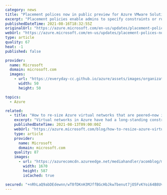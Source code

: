 ```yaml
---
category: news
title: "Placement polices now in public preview for Azure VMware Solution "
excerpt: "Placement policies enable admins to specify constraints or rules when allocating Virtual Machines within an Azure VMware Solution private cloud. With this update the creation and assignment of vSphere Distributed Resource Scheduler (DRS) rules for running Virtual Machines in an Azure VMware Solution"
publishedDateTime: 2021-08-16T18:32:55Z
originalUrl: "https://azure.microsoft.com/en-us/updates/placement-polices-now-in-public-preview-for-azure-vmware-solution/"
webUrl: "https://azure.microsoft.com/en-us/updates/placement-polices-now-in-public-preview-for-azure-vmware-solution/"
type: article
quality: 67
heat: -1
published: false

provider:
  name: Microsoft
  domain: microsoft.com
  images:
    - url: "https://everyday-cc.github.io/azure/assets/images/organizations/microsoft.com-50x50.jpg"
      width: 50
      height: 50

topics:
  - Azure

related:
  - title: "How to re-size Azure virtual networks that are peered—now in preview"
    excerpt: "Virtual networks in Azure have had a long-standing constraint where any address space change on it is only allowed if the virtual network does not have any peerings. I am thrilled to announce that this limitation is lifted, and customers can freely re-size their virtual networks without incurring any"
    publishedDateTime: 2021-08-13T09:00:00Z
    webUrl: "https://azure.microsoft.com/blog/how-to-resize-azure-virtual-networks-that-are-peered-now-in-preview/"
    type: article
    provider:
      name: Microsoft
      domain: microsoft.com
    quality: 87
    images:
      - url: "https://azurecomcdn.azureedge.net/mediahandler/acomblog/media/Default/blog/e4f658ef-bec4-40cb-a02c-2f3d9242fd86.png"
        width: 1670
        height: 587
        isCached: true

secured: "+nRhLaQ9abDEdewnn/wT0fDKnH3MJffBGcHbJkw7benut7jO5FvKYoi64B8UvkfECZ6iU7+1pOPZgPPCCwx/iaJgeFw+k0Fx6DPmphTar2cvaomZZjmUREChEy3pdlJBkFraEzy5yDETH2ZBHJZGHlDwRBb80o+DaoVc6+QQ6QWPDP8oPDGDpYi38/iL7Fi6EMALsFJ5T/TGzukNMbGdo9XULNQSbqFlmu3uEx7wpJa+ynHBOm9C2IowbcBNiBtvO/7o2YjHW4F15W/cfHV0rciwgr6L8gSvAsHpPHv72CEkn7wX9j9XRvzdXJS+2GbZE8W2YJ/CiZ1q6EqXHT7T2ngeHGG4VXxtkWtQimJg7ZI=;A7GTlFJK0kjM0mOfSDDPpg=="
---
```


